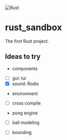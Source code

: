 
![Rust](https://github.com/takamatsu-shyo/rust_sandbox/actions/workflows/rust.yaml/badge.svg)

# rust_sandbox
The first Rust project.

## Ideas to try
- components
- [ ] gui: tui
- [x] sound: Rodio
- environment
- [ ] cross compile
- pong  engine
- [ ] ball modeling
- [ ] bounding

